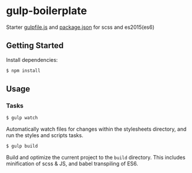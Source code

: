 # gulp-boilerplate
Starter [gulpfile.js](https://github.com/markpesantes/gulp-boilerplate/blob/master/gulpfile.js) and [package.json](https://github.com/markpesantes/gulp-boilerplate/blob/master/package.json) for scss and es2015(es6)

## Getting Started

Install dependencies:

```bash
$ npm install
```

## Usage

### Tasks

```bash
$ gulp watch
```

Automatically watch files for changes within the stylesheets directory, and run the styles and scripts tasks.

```bash
$ gulp build
```

Build and optimize the current project to the `build` directory. This includes minification of scss & JS, and babel transpiling of ES6.
